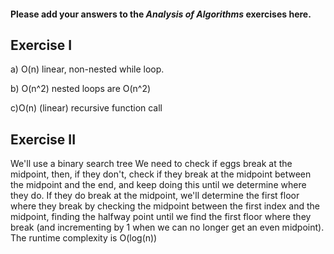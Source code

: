 #### Please add your answers to the ***Analysis of  Algorithms*** exercises here.

## Exercise I

a)
O(n) linear, non-nested while loop.

b)
O(n^2)
nested loops are O(n^2)

c)O(n) (linear)
recursive function call

## Exercise II
We'll use a binary search tree
We need to check if eggs break at the midpoint, then, if they don't, check if they break at the midpoint between the midpoint and the end, and keep doing this until we determine where they do. If they do break at the midpoint, we'll determine the first floor where they break by checking the midpoint between the first index and the midpoint, finding the halfway point until we find the first floor where they break (and incrementing by 1 when we can no longer get an even midpoint). 
The runtime complexity is O(log(n))

